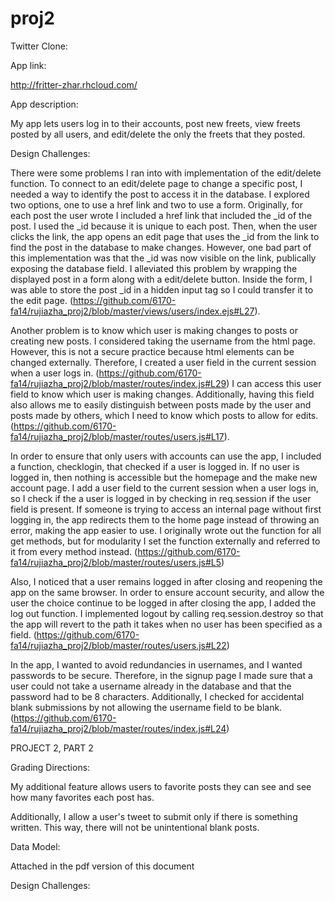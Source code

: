 proj2
=====

Twitter Clone: 

App link: 

http://fritter-zhar.rhcloud.com/

App description: 

My app lets users log in to their accounts, post new freets, view freets posted by all users, and edit/delete the only the freets that they posted. 

Design Challenges:

There were some problems I ran into with implementation of the edit/delete function. To connect to an edit/delete page to change a specific post, I needed a way to identify the post to access it in the database. I explored two options, one to use a href link and two to use a form. Originally, for each post the user wrote I included a href link that included the _id of the post. I used the _id because it is unique to each post. Then, when the user clicks the link, the app opens an edit page that uses the _id from the link to find the post in the database to make changes. However, one bad part of this implementation was that the _id was now visible on the link, publically exposing the database field. I alleviated this problem by wrapping the displayed post in a form along with a edit/delete button. Inside the form, I was able to store the post _id in a hidden input tag so I could transfer it to the edit page. (https://github.com/6170-fa14/rujiazha_proj2/blob/master/views/users/index.ejs#L27). 

Another problem is to know which user is making changes to posts or creating new posts. I considered taking the username from the html page. However, this is not a secure practice because html elements can be changed externally. Therefore, I created a user field in the current session when a user logs in. (https://github.com/6170-fa14/rujiazha_proj2/blob/master/routes/index.js#L29) I can access this user field to know which user is making changes. Additionally, having this field also allows me to easily distinguish between posts made by the user and posts made by others, which I need to know which posts to allow for edits. (https://github.com/6170-fa14/rujiazha_proj2/blob/master/routes/users.js#L17). 

In order to ensure that only users with accounts can use the app, I included a function, checklogin, that checked if a user is logged in. If no user is logged in, then nothing is accessible but the homepage and the make new account page. I add a user field to the current session when a user logs in, so I check if the a user is logged in by checking in req.session if the user field is present. If someone is trying to access an internal page without first logging in, the app redirects them to the home page instead of throwing an error, making the app easier to use. I originally wrote out the function for all get methods, but for modularity I set the function externally and referred to it from every method instead. (https://github.com/6170-fa14/rujiazha_proj2/blob/master/routes/users.js#L5)

Also, I noticed that a user remains logged in after closing and reopening the app on the same browser. In order to ensure account security, and allow the user the choice continue to be logged in after closing the app, I added the log out function. I implemented logout by calling req.session.destroy so that the app will revert to the path it takes when no user has been specified as a field. (https://github.com/6170-fa14/rujiazha_proj2/blob/master/routes/users.js#L22)

In the app, I wanted to avoid redundancies in usernames, and I wanted passwords to be secure. Therefore, in the signup page I made sure that a user could not take a username already in the database and that the password had to be 8 characters. Additionally, I checked for accidental blank submissions by not allowing the username field to be blank. (https://github.com/6170-fa14/rujiazha_proj2/blob/master/routes/index.js#L24)

PROJECT 2, PART 2

Grading Directions: 

My additional feature allows users to favorite posts they can see and see how many favorites each post has. 

Additionally, I allow a user's tweet to submit only if there is something written. This way, there will not be unintentional blank posts. 

Data Model:

Attached in the pdf version of this document 

Design Challenges:



